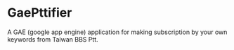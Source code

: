 # GaePttifier
A GAE (google app engine) application for making subscription by your own keywords from Taiwan BBS Ptt.
